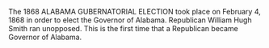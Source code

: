 The 1868 ALABAMA GUBERNATORIAL ELECTION took place on February 4, 1868 in order to elect the Governor of Alabama. Republican William Hugh Smith ran unopposed. This is the first time that a Republican became Governor of Alabama.
